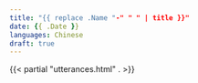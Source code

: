 ```yaml
---
title: "{{ replace .Name "-" " " | title }}"
date: {{ .Date }}
languages: Chinese
draft: true
---
```


{{< partial "utterances.html" . >}}